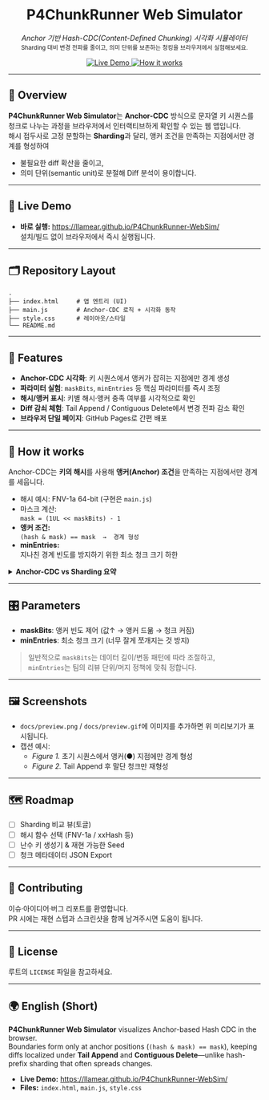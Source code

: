 <!-- TITLE -->
<h1 align="center">P4ChunkRunner Web Simulator</h1>

<p align="center">
  <em>Anchor 기반 Hash-CDC(Content-Defined Chunking) 시각화 시뮬레이터</em><br/>
  <sub>Sharding 대비 변경 전파를 줄이고, 의미 단위를 보존하는 청킹을 브라우저에서 실험해보세요.</sub>
</p>

<p align="center">
  <a href="https://llamear.github.io/P4ChunkRunner-WebSim/">
    <img alt="Live Demo" src="https://img.shields.io/badge/Live%20Demo-Open%20in%20Browser-2ea44f?style=for-the-badge">
  </a>
  <a href="#-how-it-works">
    <img alt="How it works" src="https://img.shields.io/badge/Explanation-How%20it%20works-8250df?style=for-the-badge">
  </a>
</p>

---

## 📌 Overview

**P4ChunkRunner Web Simulator**는 <strong>Anchor-CDC</strong> 방식으로 문자열 키 시퀀스를 청크로 나누는 과정을
브라우저에서 인터랙티브하게 확인할 수 있는 웹 앱입니다.  
해시 접두사로 고정 분할하는 **Sharding**과 달리, 앵커 조건을 만족하는 지점에서만 경계를 형성하여

- 불필요한 diff 확산을 줄이고,
- 의미 단위(semantic unit)로 분절해 Diff 분석이 용이합니다.

---

## 🚀 Live Demo

- **바로 실행:** https://llamear.github.io/P4ChunkRunner-WebSim/  
  설치/빌드 없이 브라우저에서 즉시 실행됩니다.

---

## 🗂️ Repository Layout

```text
.
├── index.html     # 앱 엔트리 (UI)
├── main.js        # Anchor-CDC 로직 + 시각화 동작
├── style.css      # 레이아웃/스타일
└── README.md
```

---

## 🧩 Features

- **Anchor-CDC 시각화**: 키 시퀀스에서 앵커가 잡히는 지점에만 경계 생성
- **파라미터 실험**: `maskBits`, `minEntries` 등 핵심 파라미터를 즉시 조정
- **해시/앵커 표시**: 키별 해시·앵커 충족 여부를 시각적으로 확인
- **Diff 감쇠 체험**: Tail Append / Contiguous Delete에서 변경 전파 감소 확인
- **브라우저 단일 페이지**: GitHub Pages로 간편 배포

---

## 🧠 How it works

Anchor-CDC는 **키의 해시**를 사용해 **앵커(Anchor) 조건**을 만족하는 지점에서만 경계를 세웁니다.

- 해시 예시: FNV-1a 64-bit (구현은 `main.js`)
- 마스크 계산:  
  `mask = (1UL << maskBits) - 1`
- **앵커 조건:**  
  `(hash & mask) == mask  →  경계 형성`
- **minEntries:**  
  지나친 경계 빈도를 방지하기 위한 최소 청크 크기 하한

<details>
<summary><strong>Anchor-CDC vs Sharding 요약</strong></summary>

**Sharding (해시 접두사로 균등 분할)**  
- ✅ 단순, 구현/스케일링 용이  
- ❌ 중간 삽입/삭제/리네임 시 여러 파일로 변경 전파가 확산 → 리뷰/머지 비용↑

**Anchor-CDC (내용 정의 경계)**  
- ✅ 내용(키 시퀀스)에 의해 경계가 안정적으로 결정 → 변경 전파 감쇠  
- ✅ Tail Append/Contiguous Delete에서 교체 파일 수와 변경율 감소  
- ⚠️ 파라미터(`maskBits`, `minEntries`)에 대한 이해 필요
</details>

---

## 🎛️ Parameters

- **maskBits**: 앵커 빈도 제어 (값↑ → 앵커 드묾 → 청크 커짐)
- **minEntries**: 최소 청크 크기 (너무 잘게 쪼개지는 것 방지)

> 일반적으로 `maskBits`는 데이터 길이/변동 패턴에 따라 조절하고,  
> `minEntries`는 팀의 리뷰 단위/머지 정책에 맞춰 정합니다.

---

## 🖼️ Screenshots

- `docs/preview.png` / `docs/preview.gif`에 이미지를 추가하면 위 미리보기가 표시됩니다.
- 캡션 예시:
  - *Figure 1.* 초기 시퀀스에서 앵커(●) 지점에만 경계 형성
  - *Figure 2.* Tail Append 후 말단 청크만 재형성

---

## 🗺️ Roadmap

- [ ] Sharding 비교 뷰(토글)
- [ ] 해시 함수 선택 (FNV-1a / xxHash 등)
- [ ] 난수 키 생성기 & 재현 가능한 Seed
- [ ] 청크 메타데이터 JSON Export

---

## 🤝 Contributing

이슈·아이디어·버그 리포트를 환영합니다.  
PR 시에는 재현 스텝과 스크린샷을 함께 남겨주시면 도움이 됩니다.

---

## 📄 License

루트의 `LICENSE` 파일을 참고하세요.

---

## 🌍 English (Short)

**P4ChunkRunner Web Simulator** visualizes Anchor-based Hash CDC in the browser.  
Boundaries form only at anchor positions (`(hash & mask) == mask`), keeping diffs localized under **Tail Append** and **Contiguous Delete**—unlike hash-prefix sharding that often spreads changes.

- **Live Demo:** https://llamear.github.io/P4ChunkRunner-WebSim/  
- **Files:** `index.html`, `main.js`, `style.css`
